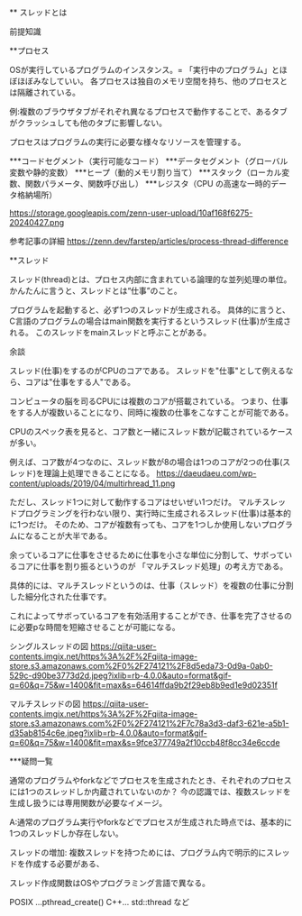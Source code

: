 ** スレッドとは




前提知識



**プロセス

OSが実行しているプログラムのインスタンス。= 「実行中のプログラム」とほぼほぼみなしていい。
各プロセスは独自のメモリ空間を持ち、他のプロセスとは隔離されている。

例:複数のブラウザタブがそれぞれ異なるプロセスで動作することで、あるタブがクラッシュしても他のタブに影響しない。


プロセスはプログラムの実行に必要な様々なリソースを管理する。

***コードセグメント（実行可能なコード）
***データセグメント（グローバル変数や静的変数）
***ヒープ（動的メモリ割り当て）
***スタック（ローカル変数、関数パラメータ、関数呼び出し）
***レジスタ（CPU の高速な一時的データ格納場所）

https://storage.googleapis.com/zenn-user-upload/10af168f6275-20240427.png

参考記事の詳細
https://zenn.dev/farstep/articles/process-thread-difference



**スレッド

スレッド(thread)とは、プロセス内部に含まれている論理的な並列処理の単位。
かんたんに言うと、スレッドとは“仕事”のこと。

プログラムを起動すると、必ず1つのスレッドが生成される。
具体的に言うと、C言語のプログラムの場合はmain関数を実行するというスレッド(仕事)が生成される。
このスレッドをmainスレッドと呼ぶことがある。


余談

スレッド(仕事)をするのがCPUのコアである。
スレッドを"仕事"として例えるなら、コアは"仕事をする人"である。

コンピュータの脳を司るCPUには複数のコアが搭載されている。
つまり、仕事をする人が複数いることになり、同時に複数の仕事をこなすことが可能である。

CPUのスペック表を見ると、コア数と一緒にスレッド数が記載されているケースが多い。

例えば、コア数が4つなのに、スレッド数が8の場合は1つのコアが2つの仕事(スレッド)を理論上処理できることになる。
https://daeudaeu.com/wp-content/uploads/2019/04/multirhread_11.png

ただし、スレッド1つに対して動作するコアはせいぜい1つだけ。
マルチスレッドプログラミングを行わない限り、実行時に生成されるスレッド(仕事)は基本的に1つだけ。
そのため、コアが複数有っても、コアを1つしか使用しないプログラムになることが大半である。

余っているコアに仕事をさせるために仕事を小さな単位に分割して、サボっているコアに仕事を割り振るというのが
「マルチスレッド処理」の考え方である。

具体的には、マルチスレッドというのは、仕事（スレッド）を複数の仕事に分割した細分化された仕事です。

これによってサボっているコアを有効活用することができ、仕事を完了させるのに必要pな時間を短縮させることが可能になる。


シングルスレッドの図
https://qiita-user-contents.imgix.net/https%3A%2F%2Fqiita-image-store.s3.amazonaws.com%2F0%2F274121%2F8d5eda73-0d9a-0ab0-529c-d90be3773d2d.jpeg?ixlib=rb-4.0.0&auto=format&gif-q=60&q=75&w=1400&fit=max&s=64614ffda9b2f29eb8b9ed1e9d02351f

マルチスレッドの図
https://qiita-user-contents.imgix.net/https%3A%2F%2Fqiita-image-store.s3.amazonaws.com%2F0%2F274121%2F7c78a3d3-daf3-621e-a5b1-d35ab8154c6e.jpeg?ixlib=rb-4.0.0&auto=format&gif-q=60&q=75&w=1400&fit=max&s=9fce377749a2f10ccb48f8cc34e6ccde



***疑問一覧

通常のプログラムやforkなどでプロセスを生成されたとき、それぞれのプロセスには1つのスレッドしか内蔵されていないのか？
今の認識では、複数スレッドを生成し扱うには専用関数が必要なイメージ。

A:通常のプログラム実行やforkなどでプロセスが生成された時点では、基本的に1つのスレッドしか存在しない。

スレッドの増加: 複数スレッドを持つためには、プログラム内で明示的にスレッドを作成する必要がある、


スレッド作成関数はOSやプログラミング言語で異なる。

POSIX ...pthread_create()
C++... std::thread
など

